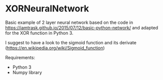 # XORNeuralNetwork
Basic example of 2 layer neural network based on the code in https://iamtrask.github.io/2015/07/12/basic-python-network/
and adapted for the XOR function in Python 3.

I suggest to have a look to the sigmoid function and its derivate (https://en.wikipedia.org/wiki/Sigmoid_function)

Requirements:
- Python 3
- Numpy library
